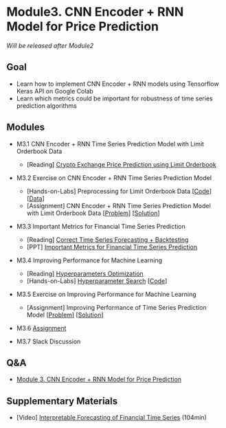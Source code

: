 # Module3. CNN Encoder  + RNN Model for Price Prediction

*Will be released after Module2*

## Goal
- Learn how to implement CNN Encoder + RNN models using Tensorflow Keras API on Google Colab 
- Learn which metrics could be important for robustness of time series prediction algorithms 

## Modules
- M3.1 CNN Encoder + RNN Time Series Prediction Model with Limit Orderbook Data
    - [Reading] [Crypto Exchange Price Prediction using Limit Orderbook](https://drive.google.com/open?id=1U86rW0rL7ZMld4txXi40SEfACVJ0r3vZ)

- M3.2 Exercise on CNN Encoder + RNN Time Series Prediction Model
    - [Hands-on-Labs] Preprocessing for Limit Orderbook Data [[Code]()] [[Data]()]
    - [Assignment] CNN Encoder + RNN Time Series Prediction Model with Limit Orderbook Data [[Problem]()] [[Solution]()]

- M3.3 Important Metrics for Financial Time Series Prediction
    - [Reading] [Correct Time Series Forecasting + Backtesting](https://medium.com/machine-learning-world/neural-networks-for-algorithmic-trading-1-2-correct-time-series-forecasting-backtesting-9776bfd9e589)
    - [PPT] [Important Metrics for Financial Time Series Prediction](https://drive.google.com/open?id=1N5W1dg7h4dnF0fSZ9ohy_I5Of46Is3AD)

- M3.4 Improving Performance for Machine Learning
    - [Reading] [Hyperparameters Optimization](https://medium.com/machine-learning-world/neural-networks-for-algorithmic-trading-hyperparameters-optimization-cb2b4a29b8ee)
    - [Hands-on-Labs] [Hyperparameter Search]() [[Code]()]
    
- M3.5 Exercise on Improving Performance for Machine Learning
    - [Assignment] Improving Performance of Time Series Prediction Model [[Problem]()] [[Solution]()]

- M3.6 [Assignment]()
- M3.7 Slack Discussion

## Q&A
- [Module 3. CNN Encoder  + RNN Model for Price Prediction](../Q&A/Module3.md)

## Supplementary Materials
- [Video] [Interpretable Forecasting of Financial Time Series](https://youtu.be/gX8gyri8E28?t=107) (104min)